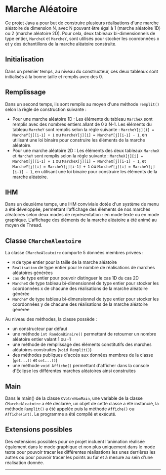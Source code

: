 # Marche Aléatoire



Ce projet Java a pour but de construire plusieurs réalisations d'une marche aléatoire de dimension N, avec N pouvant être égal à 1 (marche aléatoire 1D) ou 2 (marche aléatoire 2D). Pour cela, deux tableaux bi-dimensionnels de type entier, `MarcheX` et `MarcheY`, sont utilisés pour stocker les coordonnées x et y des échantillons de la marche aléatoire construite.

## Initialisation

Dans un premier temps, au niveau du constructeur, ces deux tableaux sont initialisés à la bonne taille et remplis avec des 0.

## Remplissage

Dans un second temps, ils sont remplis au moyen d'une méthode `remplit()` selon la règle de construction suivante :

* Pour une marche aléatoire 1D :
Les éléments du tableau `MarcheX` sont remplis avec des nombres entiers allant de 0 à N-1.
Les éléments du tableau `MarcheY` sont remplis selon la règle suivante : `MarcheY[j][i] = MarcheY[j][i-1] + 1` ou `MarcheY[j][i] = MarcheY[j][i-1] - 1`, en utilisant une loi binaire pour construire les éléments de la marche aléatoire.
* Pour une marche aléatoire 2D :
Les éléments des deux tableaux `MarcheX` et `MarcheY` sont remplis selon la règle suivante : `MarcheX[j][i] = MarcheX[j][i-1] + 1` ou `MarcheX[j][i] = MarcheX[j][i-1] - 1`, et `MarcheY[j][i] = MarcheY[j][i-1] + 1` ou `MarcheY[j][i] = MarcheY[j][i-1] - 1`, en utilisant une loi binaire pour construire les éléments de la marche aléatoire.

## IHM

Dans un deuxième temps, une IHM conviviale dotée d'un système de menu a été développée, permettant l'affichage des éléments de nos marches aléatoires selon deux modes de représentation : en mode texte ou en mode graphique. L'affichage des éléments de la marche aléatoire a été animé au moyen de Thread.

## Classe `CMarcheAleatoire`

La classe `CMarcheAleatoire` comporte 5 données membres privées :

* `N` de type entier pour la taille de la marche aléatoire
* `Realisation` de type entier pour le nombre de réalisations de marches aléatoires générées
* `cas` de type entier pour pouvoir distinguer le cas 1D du cas 2D
* `MarcheX` de type tableau bi-dimensionnel de type entier pour stocker les coordonnées x de chacune des réalisations de la marche aléatoire générée
* `MarcheY` de type tableau bi-dimensionnel de type entier pour stocker les coordonnées y de chacune des réalisations de la marche aléatoire générée

Au niveau des méthodes, la classe possède :

* un constructeur par défaut
* une méthode `int RandomBinaire()` permettant de retourner un nombre aléatoire entier valant 1 ou -1
* une méthode de remplissage des éléments constitutifs des marches aléatoires construites (`void Remplit()`)
* des méthodes publiques d'accès aux données membres de la classe (`get...()` et `set...()`)
* une méthode `void Affiche()` permettant d'afficher dans la console d'Eclipse les différentes marches aléatoires ainsi construites

## Main

Dans le main() de la classe `CVotreNomMain`, une variable de la classe `CMarcheAleatoire` a été déclarée, un objet de cette classe a été instancié, la méthode `Remplit()` a été appelée puis la méthode `Affiche()` ou `Affiche(int)`. Le programme a été compilé et exécuté.

## Extensions possibles

Des extensions possibles pour ce projet incluent l'animation réalisée également dans le mode graphique et non plus uniquement dans le mode texte pour pouvoir tracer les différentes réalisations les unes derrières les autres ou pour pouvoir tracer les points au fur et à mesure au sein d'une réalisation donnée.

---
